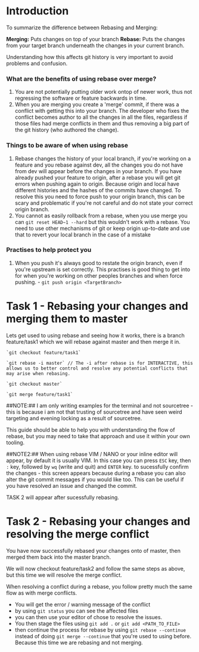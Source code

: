 # Introduction

To summarize the difference between Rebasing and Merging:

**Merging:** Puts changes on top of your branch
**Rebase:** Puts the changes from your target branch underneath the changes in your current branch.

Understanding how this affects git history is very important to avoid problems and confusion.

### What are the benefits of using rebase over merge?

 1. You are not potentially putting older work ontop of newer work, thus not regressing the software or feature backwards in time.
 2. When you are merging you create a 'merge' commit, if there was a conflict with getting this into your branch. The developer who fixes the conflict becomes author to all the changes in all the files, regardless if those files had merge conflicts in them and thus removing a big part of the git history (who authored the change).

### Things to be aware of when using rebase

 1. Rebase changes the history of your local branch, if you're working on a feature and you rebase against dev, all the changes you do not have from dev will appear before the changes in your branch. If you have already pushed your feature to origin, after a rebase you will get git errors when pushing again to origin. Because origin and local have different histories and the hashes of the commits have changed. To resolve this you need to force push to your origin branch, this can be scary and problematic if you're not careful and do not state your correct origin branch.
 2. You cannot as easily rollback from a rebase, when you use merge you can `git reset HEAD~1 --hard` but this wouldn't work with a rebase. You need to use other mechanisms of git or keep origin up-to-date and use that to revert your local branch in the case of a mistake

### Practises to help protect you

1. When you push it's always good to restate the origin branch, even if you're upstream is set correctly. This practises is good thing to get into for when you're working on other peoples branches and when force pushing. - `git push origin <TargetBranch>`

# Task 1 - Rebasing your changes and merging them to master

Lets get used to using rebase and seeing how it works, there is a branch feature/task1 which we will rebase against master and then merge it in.

    `git checkout feature/task1`

    `git rebase -i master` // The -i after rebase is for INTERACTIVE, this allows us to better control and resolve any potential conflicts that may arise when rebasing.

    `git checkout master`

    `git merge feature/task1`


##NOTE:## I am only writing examples for the terminal and not sourcetree - this is because i am not that trusting of sourcetree and have seen weird targeting and evening locking as a result of sourcetree.

This guide should be able to help you with understanding the flow of rebase, but you may need to take that approach and use it within your own tooling.

##NOTE2:## When using rebase VIM / NANO or your inline editor will appear, by default it is usually VIM. In this case you can press `ESC` key, then `:` key, followed by `wq` (write and quit) and `ENTER` key. to sucessfully confirm the changes - this screen appears because during a rebase you can also alter the git commit messages if you would like too. This can be useful if you have resolved an issue and changed the commit.

TASK 2 will appear after sucessfully rebasing.

# Task 2 - Rebasing your changes and resolving the merge conflict

You have now successfully rebased your changes onto of master, then merged them back into the master branch.

We will now checkout feature/task2 and follow the same steps as above, but this time we will resolve the merge conflict.

When resolving a conflict during a rebase, you follow pretty much the same flow as with merge conflicts.

* You will get the error / warning message of the conflict
* by using `git status` you can see the affected files
* you can then use your editor of chose to resolve the issues.
* You then stage the files using `git add .` or `git add <PATH_TO_FILE>`
* then continue the process for rebase by using `git rebase --continue` instead of doing `git merge --continue` that you're used to using before. Because this time we are rebasing and not merging. 
